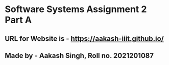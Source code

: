 # Software Systems Assignment 2 Part A

## URL for Website is - https://aakash-iiit.github.io/

## Made by - Aakash Singh, Roll no. 2021201087